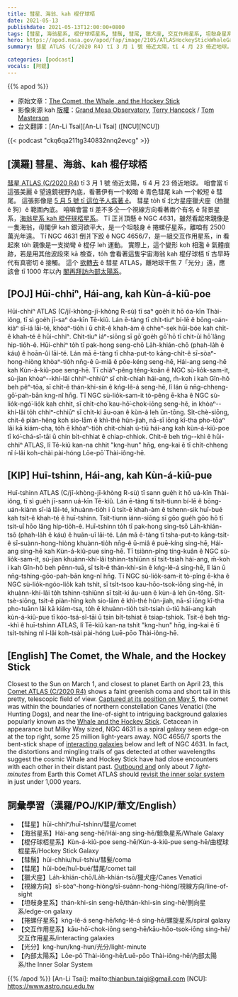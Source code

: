 ```yaml
---
title: 彗星、海翁、kah 棍仔球桮
date: 2021-05-13
publishdate: 2021-05-13T12:00:00+0800
tags: [彗星, 海翁星系, 棍仔球桮星系, 彗鬚, 彗尾, 獵犬座, 交互作用星系, 坦敧身星系, 捲螺仔星系]
hero: https://apod.nasa.gov/apod/fap/image/2105/ATLASHockeyStickWhaleGalaxiesGrandMesa.jpg
summary: 彗星 ATLAS (C/2020 R4) tī 3 月 1 號 倚近太陽，tī 4 月 23 倚近地球。 伊有一个較暗 ê 青色彗尾 kah 一个較短 ê 彗尾。

categories: [podcast]
vocals: [阿錕]
---
```


{{% apod %}}

- 原始文章：[The Comet, the Whale, and the Hockey Stick](https://apod.nasa.gov/apod/ap210513.html)
- 影像來源 kah [版權][copyright]：[Grand Mesa Observatory](https://www.grandmesaobservatory), [Terry Hancock](https://www.downunderobservatory.com) / [Tom Masterson](https://www.transientastronomer.com)
- 台文翻譯：[An-Li Tsai][An-Li Tsai] ([NCU][NCU])

{{< podcast "ckq6qa211tg340832nnq2evcg" >}}

## [漢羅] 彗星、海翁、kah 棍仔球桮

[彗星 ATLAS (C/2020 R4)][Comet ATLAS (C/2020 R4)] tī 3 月 1 號 倚近太陽，tī 4 月 23 倚近地球。
咱會當 tī 這張美麗 ê 望遠鏡視野內底，看著伊有一个較暗 ê 青色彗尾 kah 一个較短 ê 彗尾。
這張影像是 [5 月 5 號 tī 這位予人翕著 ê][Captured at its position on May 5]。
彗星 to̍h tī 北方星座獵犬座（拍獵 ê 狗）ê 範圍內底。
咱嘛會當 tī 差不多仝一个視線方向看著兩个有名 ê 背景星系，[海翁星系 kah 棍仔球桮星系][Whale and the Hockey Stick]。
Tī 正爿頂懸 ê NGC 4631，雖然看起來親像是一隻海翁，毋閣伊 kah 銀河欲平大，是一个坦敧身 ê 捲螺仔星系，離咱有 2500 萬光年遠。
Tī NGC 4631 倒爿下跤 ê NGC 4656/7，是一組交互作用星系，in 看起來 to̍h 親像是一支拗彎 ê 棍仔 leh 運動。
實際上，這个變形 koh 相濫 ê 氣體痕跡，若是用其他波段來 kā 檢查，to̍h 會看著這隻宇宙海翁 kah 棍仔球桮 tī 古早時代有真密切 ê 接觸。
這个 [欲轉去][Outbound and] ê 彗星 ATLAS，離地球干焦 7「光分」遠，應該會 tī 1000 年以內 [閣再拜訪內部太陽系][revisit the inner solar system]。


## [POJ] Hūi-chhiⁿ, Hái-ang, kah Kùn-á-kiû-poe

Hūi-chhiⁿ ATLAS (C/jī-khòng-jī-khòng R-sù) tī saⁿ goe̍h it hō óa-kīn Thài-iông, tī sì goe̍h jī-saⁿ óa-kīn Tē-kiû.
Lán ē-tàng tī chi̍t-tiuⁿ bí-lē ê bōng-oán-kiàⁿ sī-iá lāi-té, khòaⁿ-tio̍h i ū chi̍t-ê khah-àm ê chheⁿ-sek hūi-bóe kah chi̍t-ê khah-té ê hūi-chhiⁿ.
Chit-tiuⁿ iáⁿ-siōng sī gō͘ goe̍h gō͘ hō tī chit-ūi hō͘ lâng hip-tio̍h-ê.
Hūi-chhiⁿ to̍h tī pak-hong seng-chō La̍h-khián-chō (phah-la̍h ê káu) ê hoān-ûi lāi-té.
Lán mā ē-tàng tī chha-put-to kāng-chi̍t-ê sī-sòaⁿ-hong-hiòng khòaⁿ-tio̍h nn̄g-ê ū-miâ ê pōe-kéng seng-hē, Hái-ang seng-hē kah Kùn-á-kiû-poe seng-hē.
Tī chiàⁿ-pêng téng-koân ê NGC sù-lio̍k-sam-it, sù-jian khòaⁿ--khí-lâi chhiⁿ-chhiūⁿ sī chi̍t-chiah hái-ang, m̄-koh i kah Gîn-hô beh pêⁿ-tōa, sī chi̍t-ê thán-khi-sin ê kńg-lê-á seng-hē, lî lán ū nn̄g-chheng-gō͘-pah-bān kng-nî hn̄g.
Tī NGC sù-lio̍k-sam-it tò-pêng ē-kha ê NGC sù-lio̍k-ngó͘-lio̍k kah chhit, sī chi̍t-cho͘ kau-hō͘-chok-iōng seng-hē, in khòaⁿ--khí-lâi to̍h chhiⁿ-chhiūⁿ sī chi̍t-ki āu-oan ê kùn-á leh ūn-tōng.
Si̍t-chè-siōng, chit-ê piàn-hêng koh sio-lām ê khì-thé hûn-jiah, nā-sī iōng kî-tha pho-tōaⁿ lâi kā kiám-cha, to̍h ē khòaⁿ-tio̍h chit-chiah ú-tiū hái-ang kah kùn-á-kiû-poe tī kó͘-chá-sî-tāi ū chin bi̍t-chhiat ê chiap-chhiok.
Chit-ê beh tńg--khì ê hūi-chhiⁿ ATLAS, lî Tē-kiû kan-na chhit "kng-hun" hn̄g, eng-kai ē tī chi̍t-chheng nî í-lâi koh-chài pài-hóng Lōe-pō͘ Thài-iông-hē.

## [KIP] Huī-tshinn, Hái-ang, kah Kùn-á-kiû-pue

Huī-tshinn ATLAS (C/jī-khòng-jī-khòng R-sù) tī sann gue̍h it hō uá-kīn Thài-iông, tī sì gue̍h jī-sann uá-kīn Tē-kiû.
Lán ē-tàng tī tsi̍t-tiunn bí-lē ê bōng-uán-kiànn sī-iá lāi-té, khuànn-tio̍h i ū tsi̍t-ê khah-àm ê tshenn-sik huī-bué kah tsi̍t-ê khah-té ê huī-tshinn.
Tsit-tiunn iánn-siōng sī gōo gue̍h gōo hō tī tsit-uī hōo lâng hip-tio̍h-ê.
Huī-tshinn to̍h tī pak-hong sing-tsō La̍h-khián-tsō (phah-la̍h ê káu) ê huān-uî lāi-té.
Lán mā ē-tàng tī tsha-put-to kāng-tsi̍t-ê sī-suànn-hong-hiòng khuànn-tio̍h nn̄g-ê ū-miâ ê puē-kíng sing-hē, Hái-ang sing-hē kah Kùn-á-kiû-pue sing-hē.
Tī tsiànn-pîng tíng-kuân ê NGC sù-lio̍k-sam-it, sù-jian khuànn-khí-lâi tshinn-tshiūnn sī tsi̍t-tsiah hái-ang, m̄-koh i kah Gîn-hô beh pênn-tuā, sī tsi̍t-ê thán-khi-sin ê kńg-lê-á sing-hē, lî lán ū nn̄g-tshing-gōo-pah-bān kng-nî hn̄g.
Tī NGC sù-lio̍k-sam-it tò-pîng ē-kha ê NGC sù-lio̍k-ngóo-lio̍k kah tshit, sī tsi̍t-tsoo kau-hōo-tsok-iōng sing-hē, in khuànn-khí-lâi to̍h tshinn-tshiūnn sī tsi̍t-ki āu-uan ê kùn-á leh ūn-tōng.
Si̍t-tsè-siōng, tsit-ê piàn-hîng koh sio-lām ê khì-thé hûn-jiah, nā-sī iōng kî-tha pho-tuānn lâi kā kiám-tsa, to̍h ē khuànn-tio̍h tsit-tsiah ú-tiū hái-ang kah kùn-á-kiû-pue tī kóo-tsá-sî-tāi ū tsin bi̍t-tshiat ê tsiap-tshiok.
Tsit-ê beh tńg--khì ê huī-tshinn ATLAS, lî Tē-kiû kan-na tshit "kng-hun" hn̄g, ing-kai ē tī tsi̍t-tshing nî í-lâi koh-tsài pài-hóng Luē-pōo Thài-iông-hē.

## [English] The Comet, the Whale, and the Hockey Stick

Closest to the Sun on March 1, and closest to planet Earth on April 23, this [Comet ATLAS (C/2020 R4)][Comet ATLAS (C/2020 R4)] shows a faint greenish coma and short tail in this pretty, telescopic field of view. [Captured at its position on May 5][Captured at its position on May 5], the comet was within the boundaries of northern constellation Canes Venatici (the Hunting Dogs), and near the line-of-sight to intriguing background galaxies popularly known as the [Whale and the Hockey Stick][Whale and the Hockey Stick]. Cetacean in appearance but Milky Way sized, NGC 4631 is a spiral galaxy seen edge-on at the top right, some 25 million light-years away. NGC 4656/7 sports the bent-stick shape of [interacting galaxies][interacting galaxies] below and left of NGC 4631. In fact, the distortions and mingling trails of gas detected at other wavelengths suggest the cosmic Whale and Hockey Stick have had close encounters with each other in their distant past. [Outbound and][Outbound and] only about 7 *light-minutes* from Earth this Comet ATLAS should [revisit the inner solar system][revisit the inner solar system] in just under 1,000 years.


## 詞彙學習（漢羅/POJ/KIP/華文/English）

- 【彗星】hūi-chhiⁿ/huī-tshinn/彗星/comet
- 【海翁星系】Hái-ang seng-hē/Hái-ang sing-hē/鯨魚星系/Whale Galaxy
- 【棍仔球桮星系】Kùn-á-kiû-poe seng-hē/Kùn-á-kiû-pue seng-hē/曲棍球棍星系/Hockey Stick Galaxy
- 【彗鬚】hūi-chhiu/huī-tshiu/彗髮/coma
- 【彗尾】hūi-bóe/huī-bué/彗尾/comet tail
- 【獵犬座】La̍h-khián-chō/La̍h-khián-tsō/獵犬座/Canes Venatici
- 【視線方向】sī-sòaⁿ-hong-hiòng/sī-suànn-hong-hiòng/視線方向/line-of-sight
- 【坦敧身星系】thán-khi-sin seng-hē/thán-khi-sin sing-hē/側向星系/edge-on galaxy
- 【捲螺仔星系】kńg-lê-á seng-hē/kńg-lê-á sing-hē/螺旋星系/spiral galaxy
- 【交互作用星系】kāu-hō͘-chok-iōng seng-hē/kāu-hōo-tsok-iōng sing-hē/交互作用星系/interacting galaxies
- 【光分】kng-hun/kng-hun/光分/light-minute
- 【內部太陽系】Lōe-pō͘ Thài-iông-hē/Luē-pōo Thài-iông-hē/內部太陽系/the Inner Solar System


{{% /apod %}}
[An-Li Tsai]: mailto:thianbun.taigi@gmail.com
[NCU]: https://www.astro.ncu.edu.tw

[copyright]: https://apod.nasa.gov/apod/fap/lib/about_apod.html#srapply


[Comet ATLAS (C/2020 R4)]:https://skyandtelescope.org/astronomy-news/make-the-most-of-comet-atlas/
[Captured at its position on May 5]:https://www.flickr.com/photos/transientastro/51171548295/
[Whale and the Hockey Stick]:https://apod.nasa.gov/apod/ap090821.html
[interacting galaxies]:https://ui.adsabs.harvard.edu/abs/2017ApJ...842..127T/abstract
[Outbound and]:https://theskylive.com/c2020r4-info
[revisit the inner solar system]:https://www.nasa.gov/comets
